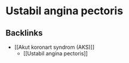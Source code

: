 # Ustabil angina pectoris
## Backlinks
* [[Akut koronart syndrom (AKS)]]
	* [[Ustabil angina pectoris]]

<!-- #anki/tag/med/Cardiology #anki/deck/Medicine #anki/tag/med/GP -->

<!-- {BearID:F2C90ADC-B6D9-4510-8DFB-D9E230E7FDF2-3083-00000FC4EBC62BEA} -->
